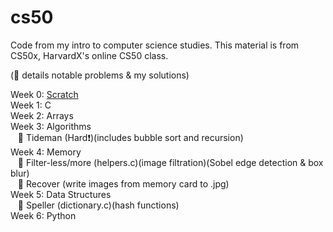 # cs50

Code from my intro to computer science studies. This material is from CS50x, HarvardX's online CS50 class. 
  
(🏁 details notable problems & my solutions)

Week 0: [Scratch](https://scratch.mit.edu/projects/987531686/)  
Week 1: C  
Week 2: Arrays  
Week 3: Algorithms  
&nbsp;&nbsp;&nbsp;🏁 Tideman (Hard❗)(includes bubble sort and recursion)  
Week 4: Memory  
&nbsp;&nbsp;&nbsp;🏁 Filter-less/more (helpers.c)(image filtration)(Sobel edge detection & box blur)  
&nbsp;&nbsp;&nbsp;🏁 Recover (write images from memory card to .jpg)  
Week 5: Data Structures  
&nbsp;&nbsp;&nbsp;🏁 Speller (dictionary.c)(hash functions)  
Week 6: Python
